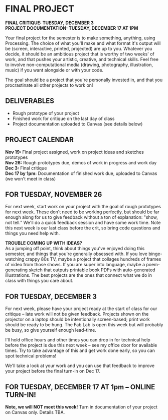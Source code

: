 
# FINAL PROJECT  

**FINAL CRITIQUE: TUESDAY, DECEMBER 3**  
**PROJECT DOCUMENTATION: TUESDAY, DECEMBER 17 AT 1PM**  

Your final project for the semester is to make something, anything, using Processing. The choice of what you'll make and what format it's output will be (screen, interactive, printed, projected) are up to you. Whatever you decide, it should be an ambitious project that is worthy of two weeks' of work, and that pushes your artistic, creative, and technical skills. Feel free to involve non-computational media (drawing, photography, illustration, music) if you want alongside or with your code.

The goal should be a project that you're personally invested in, and that you procrastinate all other projects to work on!


## DELIVERABLES  
* Rough prototype of your project  
* Finished work for critique on the last day of class  
* Project documentation uploaded to Canvas (see details below)  


## PROJECT CALENDAR  
**Nov 19:** Final project assigned, work on project ideas and sketches prototypes  
**Nov 26:** Rough prototypes due, demos of work in progress and work day  
**Dec 3:** Final critique  
**Dec 17 by 1pm:** Documentation of finished work due, uploaded to Canvas (we won't meet in class)  


## FOR TUESDAY, NOVEMBER 26  
For next week, start work on your project with the goal of rough prototypes for next week. These don't need to be working perfectly, but should be far enough along for us to give feedback without a ton of explanation: "show, not tell." We'll do a quick feedback session and have some work time. Note this next week is our last class before the crit, so bring code questions and things you need help with.

**TROUBLE COMING UP WITH IDEAS?**  
As a jumping off point, think about things you've enjoyed doing this semester, and things that you're generally obsessed with. If you love binge-watching crappy 80s TV, maybe a project that collages hundreds of frames of video from those shows. If you are super into language, maybe a poem-generating sketch that outputs printable book PDFs with auto-generated illustrations. The best projects are the ones that connect what we do in class with things you care about.


## FOR TUESDAY, DECEMBER 3  
For next week, please have your project ready at the start of class for our critique – late work will not be given feedback. Projects shown on the projector on a laptop should be intentionally screen-based; print work should be ready to be hung. The Fab Lab is open this week but will probably be busy, so give yourself enough lead-time.

I'll hold office hours and other times you can drop in for technical help before the project is due this next week – see my office door for available times. Try to take advantage of this and get work done early, so you can spot technical problems!

We'll take a look at your work and you can use that feedback to improve your project before the final turn-in on Dec 17.


## FOR TUESDAY, DECEMBER 17 AT 1pm – ONLINE TURN-IN!  
**Note, we will NOT meet this week!** Turn in documentation of your project on Canvas only. Details TBA.

